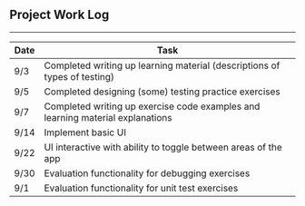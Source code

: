 ## Project Work Log
___
| Date | Task |
| ---- | ---- |
| 9/3  | Completed writing up learning material (descriptions of types of testing) |
| 9/5  | Completed designing (some) testing practice exercises |
| 9/7  | Completed writing up exercise code examples and learning material explanations |
| 9/14 | Implement basic UI |
| 9/22 | UI interactive with ability to toggle between areas of the app |
| 9/30 | Evaluation functionality for debugging exercises |
| 9/1  | Evaluation functionality for unit test exercises |
